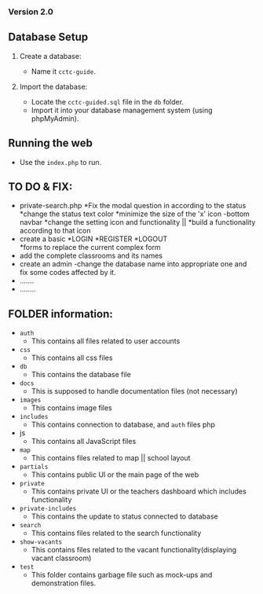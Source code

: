 ### Version 2.0

## Database Setup

1. Create a database:
   - Name it `cctc-guide`.

2. Import the database:
   - Locate the `cctc-guided.sql` file in the `db` folder.
   - Import it into your database management system (using phpMyAdmin).

## Running the web
   -  Use the `index.php` to run.

## TO DO & FIX:
   - private-search.php
      *Fix the modal question in according to the status
      *change the status text color
      *minimize the size of the 'x' icon
   -bottom navbar
      *change the setting icon and functionality ||
      *build a functionality according to that icon
   - create a basic 
      *LOGIN
      *REGISTER
      *LOGOUT   
         *forms to replace the current complex form 
   - add the complete classrooms and its names 
   - create an admin
   -change the database name into appropriate one and fix some codes affected by it.
   - .......
   - ........

## FOLDER information:
  - `auth`
      + This contains all files related to user accounts
  - `css`
      + This contains all css files
  - `db`
      + This contains the database file
  - `docs`
      + This is supposed to handle documentation files (not necessary)
  - `images`
      + This contains image files
  - `includes`
      + This contains connection to database, and `auth` files php 
  - js
      + This contains all JavaScript files
  - `map`
      + This contains files related to map || school layout
  - `partials`
      + This contains public UI or the main page of the web
  - `private`
      + This contains private UI or the teachers dashboard which includes functionality
  - `private-includes`
      + This contains the update to status connected to database
  - `search`
      + This contains files related to the search functionality
  - `show-vacants`
      + This contains files related to the vacant functionality(displaying vacant classroom)
  - `test`
      + This folder contains garbage file such as mock-ups and demonstration files.


